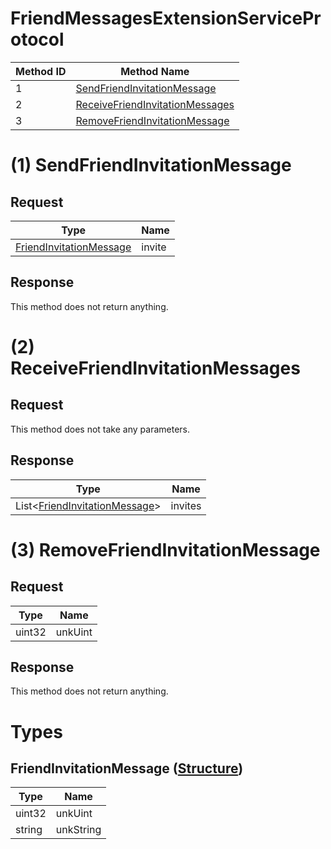 # FriendMessagesExtensionServiceProtocol

| Method ID | Method Name |
|-----------|-------------|
| 1 | [SendFriendInvitationMessage](#1-sendfriendinvitationmessage) |
| 2 | [ReceiveFriendInvitationMessages](#2-receivefriendinvitationmessages) |
| 3 | [RemoveFriendInvitationMessage](#3-removefriendinvitationmessage) |

# (1) SendFriendInvitationMessage
## Request
| Type | Name |
|------|------|
| [FriendInvitationMessage](#friendinvitationmessage-structure) | invite |

## Response
This method does not return anything.

# (2) ReceiveFriendInvitationMessages
## Request
This method does not take any parameters.

## Response
| Type | Name |
|------|------|
| List<[FriendInvitationMessage](#friendinvitationmessage-structure)> | invites |

# (3) RemoveFriendInvitationMessage
## Request
| Type | Name |
|------|------|
| uint32 | unkUint |

## Response
This method does not return anything.

# Types

## FriendInvitationMessage ([Structure](https://github.com/kinnay/NintendoClients/wiki/NEX-Common-Types#structure))

| Type | Name |
|------|------|
| uint32 | unkUint |
| string | unkString |
